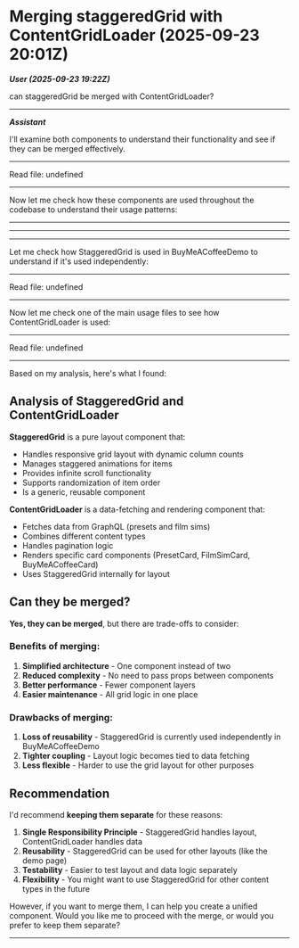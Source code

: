 <!-- Generated by SpecStory -->

# Merging staggeredGrid with ContentGridLoader (2025-09-23 20:01Z)

_**User (2025-09-23 19:22Z)**_

can staggeredGrid be merged with ContentGridLoader?

---

_**Assistant**_

I'll examine both components to understand their functionality and see if they can be merged effectively.


---

Read file: undefined

---

Now let me check how these components are used throughout the codebase to understand their usage patterns:


---



---



---

Let me check how StaggeredGrid is used in BuyMeACoffeeDemo to understand if it's used independently:


---

Read file: undefined

---

Now let me check one of the main usage files to see how ContentGridLoader is used:


---

Read file: undefined

---

Based on my analysis, here's what I found:

## Analysis of StaggeredGrid and ContentGridLoader

**StaggeredGrid** is a pure layout component that:
- Handles responsive grid layout with dynamic column counts
- Manages staggered animations for items
- Provides infinite scroll functionality
- Supports randomization of item order
- Is a generic, reusable component

**ContentGridLoader** is a data-fetching and rendering component that:
- Fetches data from GraphQL (presets and film sims)
- Combines different content types
- Handles pagination logic
- Renders specific card components (PresetCard, FilmSimCard, BuyMeACoffeeCard)
- Uses StaggeredGrid internally for layout

## Can they be merged?

**Yes, they can be merged**, but there are trade-offs to consider:

### Benefits of merging:
1. **Simplified architecture** - One component instead of two
2. **Reduced complexity** - No need to pass props between components
3. **Better performance** - Fewer component layers
4. **Easier maintenance** - All grid logic in one place

### Drawbacks of merging:
1. **Loss of reusability** - StaggeredGrid is currently used independently in BuyMeACoffeeDemo
2. **Tighter coupling** - Layout logic becomes tied to data fetching
3. **Less flexible** - Harder to use the grid layout for other purposes

## Recommendation

I'd recommend **keeping them separate** for these reasons:

1. **Single Responsibility Principle** - StaggeredGrid handles layout, ContentGridLoader handles data
2. **Reusability** - StaggeredGrid can be used for other layouts (like the demo page)
3. **Testability** - Easier to test layout and data logic separately
4. **Flexibility** - You might want to use StaggeredGrid for other content types in the future

However, if you want to merge them, I can help you create a unified component. Would you like me to proceed with the merge, or would you prefer to keep them separate?

---

